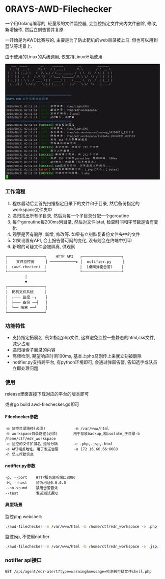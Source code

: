 # 0RAYS-AWD-Filechecker

一个用Golang编写的, 轻量级的文件监控器, 会监控指定文件夹内文件删除, 修改, 新增操作, 然后立刻告警并复原.

一开始是为AWD比赛写的, 主要是为了防止靶机的web目录被上马. 但也可以用到蓝队等场景上.

由于使用的Linux的系统调用, 仅支持Linux环境使用.

![description](img/photo1.jpg)

### 工作流程

1. 程序启动后会首先扫描指定目录下的文件和子目录, 然后备份指定的workspace文件夹中
2. 递归找出所有子目录, 然后为每一个子目录分配一个goroutine
3. 每个goroutine每200ms列目录, 然后对文件lstat, 检查时间和字节数是否有变化
4. 观察是否有删除, 新增, 修改等. 如果有立刻恢复备份文件夹中的文件
5. 如果设置有API, 会上报告警可疑的变化, 没有则会在终端中打印
6. 新增的可疑文件会被隔离, 供观察

```plaintext
┌─────────────────┐    HTTP API   ┌──────────────────┐
│    文件监控器     │ ────────────► │  notifier.py     │
│  (awd-checker)  │               │  (桌面弹窗告警)    │
└─────────────────┘               └──────────────────┘
         │
         ▼
┌─────────────────┐
│  靶机文件系统     │
│  ┌─── 监控 ─┐    │
│  ├─── 备份 ──┤   │  
│  └── 隔离 ──┘    │
└─────────────────┘
```

### 功能特性

- 支持指定拓展名, 例如指定php文件, 这样避免监控一些静态的html,css文件, 减少占用
- 递归搜索子目录的内容
- 高频检测, 期望响应时间100ms, 基本上php马刚传上来就立刻被删除
- notifier.py支持跨平台, 有python环境即可, 会通过弹窗告警, 告知选手或队员立即处理问题

### 使用

release里面直接下载对应的平台的版本即可

或者go build awd-filechecker.go即可

#### Filechecker参数

```
-m 监控目录路径(必须)             -m /var/www/html
-b workspace目录路径(必须)       用于存放backup_和isolate_子目录-b /home/ctf/edr_workspace
-e 监控的文件扩展名,逗号分隔       -e .php,.jsp,.html
-a API端点地址，用于发送告警       -a 172.16.66.66:8080
-h 显示帮助信息
```

#### notifier.py参数

```
-p, --port    HTTP服务监听端口8080
-H, --host    监听地址0.0.0.0
--no-sound    禁用告警音效
--test        发送测试通知
```

#### 典型场景

监控php webshell:

```bash
./awd-filechecker -m /var/www/html -b /home/ctf/edr_workspace -e .php -a [选手靶机]:8080
```

监控jsp, 不使用notifier

```bash
./awd-filechecker -m /var/www/html -b /home/ctf/edr_workspace -e .jsp,.asp
```

### notifier api接口

```plaintext
GET /api/agent/edr-alert?type=warning&message=检测到可疑文件shell.php
```

